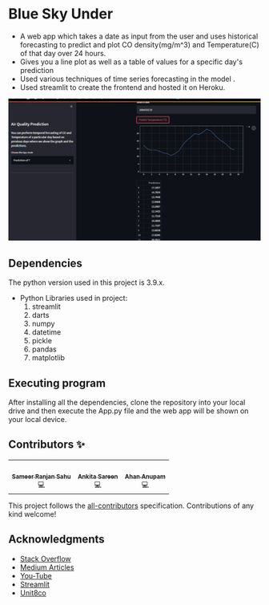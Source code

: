 # Blue Sky Under
- A web app which takes a date as input from the user and uses historical forecasting to predict and plot CO density(mg/m^3) and Temperature(C) of that day over 24 hours.
- Gives you a line plot as well as a table of values for a specific day's prediction
- Used various techniques of time series forecasting in the model .
- Used streamlit to create the frontend and hosted it on Heroku.

![image](Screenshot_blue.png)

## Dependencies

The python version used in this project is 3.9.x.
* Python Libraries used in project:
    1. streamlit 
    2. darts
    3. numpy
    4. datetime
    5. pickle
    6. pandas
    7. matplotlib
  

## Executing program

After installing all the dependencies, clone the repository into your local drive and then execute the App.py file and the web app will be shown on your local device.

## Contributors ✨


<!-- ALL-CONTRIBUTORS-LIST:START - Do not remove or modify this section -->
<!-- prettier-ignore-start -->
<!-- markdownlint-disable -->
<table>
  <tr>
    <td align="center"><a href="https://github.com/sameersahu473"><img src="https://avatars.githubusercontent.com/u/58498397?s=400&v=4" width="100px;" alt=""/><br /><sub><b>Sameer Ranjan Sahu</b></sub></a><br />💻</td>
    <td align="center"><a href="https://github.com/Ankitasareen"><img src="https://avatars.githubusercontent.com/u/65178427?v=4" width="100px;" alt=""/><br /><sub><b>Ankita Sareen</b></sub></a><br />💻</td>
    <td align="center"><a href="https://github.com/ahananupam33"><img src="https://avatars.githubusercontent.com/u/68801494?v=4" width="100px;" alt=""/><br /><sub><b>Ahan Anupam</b></sub></a><br />💻</td>
  </tr>
</table>

<!-- markdownlint-enable -->
<!-- prettier-ignore-end -->
<!-- ALL-CONTRIBUTORS-LIST:END -->

This project follows the [all-contributors](https://github.com/all-contributors/all-contributors) specification. Contributions of any kind welcome!

## Acknowledgments

* [Stack Overflow](https://stackoverflow.com)
* [Medium Articles](https://medium.com/)
* [You-Tube](https://youtube.com)
* [Streamlit](https://streamlit.io/)
* [Unit8co](https://unit8co.github.io/darts/)

